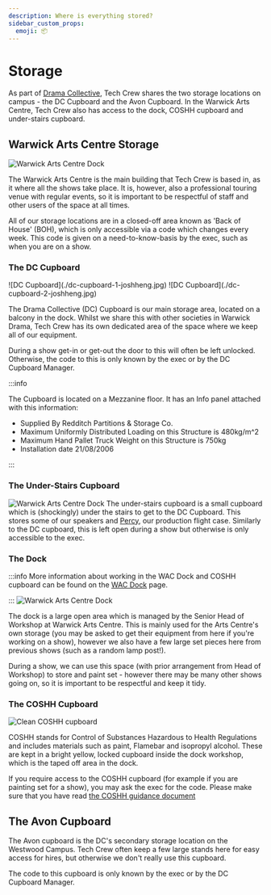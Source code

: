```yaml
---
description: Where is everything stored?
sidebar_custom_props:
  emoji: 📦
---
```

# Storage

As part of [Drama Collective](/wiki/warwick-drama), Tech Crew shares the two storage locations on campus - the DC 
Cupboard and the Avon Cupboard. In the Warwick Arts Centre, Tech Crew also has access to the dock, COSHH cupboard and 
under-stairs cupboard.

## Warwick Arts Centre Storage
![Warwick Arts Centre Dock](./wac-joshheng.jpg)

The Warwick Arts Centre is the main building that Tech Crew is based in, as it where all the shows take place. It is,
however, also a professional touring venue with regular events, so it is important to be respectful of staff and 
other users of the space at all times.

All of our storage locations are in a closed-off area known as 'Back of House' (BOH), which is only accessible via a 
code which changes every week. This code is given on a need-to-know-basis by the exec, such as when you are on a show.

### The DC Cupboard
<div class="img-gallery">
![DC Cupboard](./dc-cupboard-1-joshheng.jpg)
![DC Cupboard](./dc-cupboard-2-joshheng.jpg)
</div>

The Drama Collective (DC) Cupboard is our main storage area, located on a balcony in the dock. Whilst we share this 
with other societies in Warwick Drama, Tech Crew has its own dedicated area of the space where we keep all of our 
equipment.

During a show get-in or get-out the door to this will often be left unlocked. Otherwise, the code to this is only 
known by the exec or by the DC Cupboard Manager.

:::info

The Cupboard is located on a Mezzanine floor. It has an Info panel attached with this information:

- Supplied By Redditch Partitions & Storage Co.
- Maximum Uniformly Distributed Loading on this Structure is 480kg/m^2
- Maximum Hand Pallet Truck Weight on this Structure is 750kg
- Installation date 21/08/2006

:::

### The Under-Stairs Cupboard
![Warwick Arts Centre Dock](./understairs-cupboard-joshheng.jpg)
The under-stairs cupboard is a small cupboard which is (shockingly) under the stairs to get to the DC Cupboard. This 
stores some of our speakers and [Percy](./flight-cases), our production flight case. Similarly to the DC cupboard, 
this is left open during a show but otherwise is only accessible to the exec.

### The Dock
:::info
More information about working in the WAC Dock and COSHH cupboard can be found on the [WAC Dock](/wiki/spaces/wac/dock)
page.

:::
![Warwick Arts Centre Dock](./dock-joshheng.jpg)

The dock is a large open area which is managed by the Senior Head of Workshop at Warwick Arts Centre. This is
mainly used for the Arts Centre's own storage (you may be asked to get their equipment from here if you're working 
on a show), however we also have a few large set pieces here from previous shows (such as a random lamp post!).

During a show, we can use this space (with prior arrangement from Head of Workshop) to store and paint set - however there may 
be many other shows going on, so it is important to be respectful and keep it tidy.

### The COSHH Cupboard
![Clean COSHH cupboard](./clean-coshh-dannyturner.jpg)

COSHH stands for Control of Substances Hazardous to Health Regulations and includes materials such as paint, 
Flamebar and isopropyl alcohol. These are kept in a bright yellow, locked cupboard inside the dock workshop, which is 
the taped off area in the dock.

If you require access to the COSHH cupboard (for example if you are painting set for a show), you may ask the exec 
for the code. Please make sure that you have read [the COSHH guidance document](/wiki/spaces/wac/dock)

## The Avon Cupboard

The Avon cupboard is the DC's secondary storage location on the Westwood Campus. Tech Crew often keep a few large 
stands here for easy access for hires, but otherwise we don't really use this cupboard.

The code to this cupboard is only known by the exec or by the DC Cupboard Manager.
